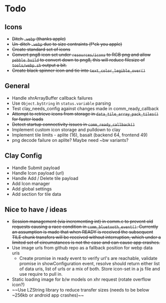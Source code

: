 # Todo
## Icons
- ~~Ditch `.webp` (thanks apple)~~
- ~~Un-ditch `.webp` due to size contraints (f*ck you apple)~~
- ~~Create standard set of icons~~
- ~~Convert png8 icon set under `resources/icons` to RGB png and allow `pebble build` to convert down to png8, this will reduce filesize of `tools/webp.sh` output a bit.~~
- ~~Create black spinner icon and tie into `text_color_legible_over()`~~

## General
- Handle xhrArrayBuffer callback failures
- Use `Object.byString` in `status.variable` parsing
- Test clay_needs_config against changes made in comm_ready_callback
- ~~Attempt to retrieve icons from storage in `data_tile_array_pack_tiles()` for faster loads~~
- ~~Detect startup connectivity issues in `comm_ready_callback()`~~
- Implement custom icon storage and pulldown to clay
- Implement tile limits - aplite (16), basalt (backend 64, frontend 49)
- png decode failure on aplite? Maybe need ~bw variants? 
## Clay Config
- Handle Submit payload
- Handle Icon payload (url)
- Handle Add / Delete tile payload
- Add Icon manager
- Add global settings
- Add section for tile data

## Nice to have / ideas
- ~~Session management (via incrementing int) in comm.c to prevent old requests causing a race condition in `comm_bluetooth_event()`. Currently an assumption is made that when READY is received the subsequent TILE chunk transfers will be received without interruption, which under a limited set of circumstances is not the case and can cause app crashes.~~
- Use image urls from github repo as a fallback position for webp data uris
  - Create promise in ready event to verify url's are reachable, validate promise in showConfiguration event, resolve should return either list of data uris, list of urls or a mix of both. Store icon-set in a js file and use require to pull in.
- Static loading image for b/w models on xhr request (rotate overflow icon?)
- ~~Use LZString library to reduce transfer sizes (needs to be below ~256kb or android app crashes)~~